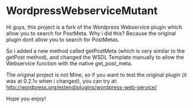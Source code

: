 WordpressWebserviceMutant
=========================

Hi guys, this project is a fork of the Wordpress Webservice plugin which allow you to search for PostMeta.
Why i did this? Because the original plugin dont allow you to search for PostMetas.

So i added a new method called getPostMeta (which is very similar to the getPost method), and changed the WSDL Template manually to allow the Webservice function with the native get_post_meta.

The original project is not Mine, so if you want to test the original plugin (it was at 0.2.1v when i changed), you can try at:
http://wordpress.org/extend/plugins/wordpress-web-service/

Hope you enjoy!